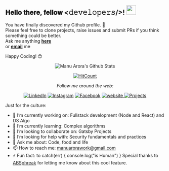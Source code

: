 <!--
**manuarora700/manuarora700** is a ✨ _special_ ✨ repository because its `README.md` (this file) appears on your GitHub profile.

Here are some ideas to get you started:

- 🔭 I’m currently working on ...
- 🌱 I’m currently learning ...
- 👯 I’m looking to collaborate on ...
- 🤔 I’m looking for help with ...
- 💬 Ask me about ...
- 📫 How to reach me: ...
- 😄 Pronouns: ...
- ⚡ Fun fact: ...
-->
<h2> 𝐇𝐞𝐥𝐥𝐨 𝐭𝐡𝐞𝐫𝐞, 𝐟𝐞𝐥𝐥𝐨𝐰 <𝚍𝚎𝚟𝚎𝚕𝚘𝚙𝚎𝚛𝚜/>! <img src="https://github.com/manuarora700/manuarora700/blob/master/gifs/Hi.gif" width="30px"></h2>

<div align="center" width="50">

<!-- <img src="https://i.imgur.com/dTYwdG1.gif" alt="Welcome!" width="300"/> -->

</div>

You have finally discovered my Github profile. 👋 <br>
Please feel free to clone projects, raise issues and submit PRs if you think something could be better. <br>
Ask me anything **[here](https://github.com/manuarora700/manuarora700/issues/new)**<br>
or **[email](mailto:manuarorawork@gmail.com)** me

Happy Coding! 😊

<div align="center">

<img align="center" src="https://github-readme-stats.vercel.app/api?username=manuarora700&show_icons=true&hide_border=true" alt="Manu Arora's Github Stats">

[![HitCount](http://hits.dwyl.com/manuarora700/manuarora700.svg)](http://hits.dwyl.com/manuarora700/manuarora700)

<i>Follow me around the web:</i><br>

<a href="https://www.linkedin.com/in/manuarora28" target="_blank"><img src="https://img.shields.io/badge/LinkedIn-%230077B5.svg?&style=flat-square&logo=linkedin&logoColor=white" alt="LinkedIn"></a>
<a href="https://www.instagram.com/mannupaaji" target="_blank"><img src="https://img.shields.io/badge/Instagram-%23E4405F.svg?&style=flat-square&logo=instagram&logoColor=white" alt="Instagram"></a>
<a href="https://www.facebook.com/Manuarora7000" target="_blank"><img src="https://img.shields.io/badge/Facebook-%231877F2.svg?&style=flat-square&logo=facebook&logoColor=white" alt="Facebook"></a>
<a href="http://www.manuarora.me" target="_blank">
<img src="https://img.shields.io/badge/website-manuarora.me-blue" alt="website"/>
</a>
<a href="http://www.manupaaji.codes" target="_blank">
<img src="https://img.shields.io/badge/Projects-72-yellow" alt="Projects"/>
</a>

</div>
Just for the culture:

- 🔭 I’m currently working on: Fullstack development (Node and React) and DS Algo
- 🌱 I’m currently learning: Complex algorithms
- 👯 I’m looking to collaborate on: Gatsby Projects
- 🤔 I’m looking for help with: Security fundamentals and practices
- 💬 Ask me about: Code, food and life
- 📫 How to reach me: manuarorawork@gmail.com
- ⚡ Fun fact: to catch(err) { console.log("is Human") }
  Special thanks to [ABSphreak](https://www.github.com/absphreak) for letting me know about this cool feature.
